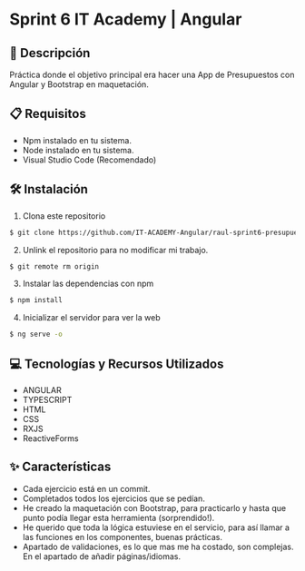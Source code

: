 # Sprint 6 IT Academy | Angular

## 📄 Descripción

Práctica donde el objetivo principal era hacer una App de Presupuestos con Angular y Bootstrap en maquetación.

## 📋 Requisitos

- Npm instalado en tu sistema.
- Node instalado en tu sistema.
- Visual Studio Code (Recomendado)

## 🛠️ Instalación

1. Clona este repositorio
```bash
$ git clone https://github.com/IT-ACADEMY-Angular/raul-sprint6-presupuestos-app.git
```

2. Unlink el repositorio para no modificar mi trabajo.

```bash
$ git remote rm origin
```

3. Instalar las dependencias con npm 

```bash
$ npm install
```

4. Inicializar el servidor para ver la web 

```bash
$ ng serve -o
```

## 💻 Tecnologías y Recursos Utilizados

- ANGULAR
- TYPESCRIPT
- HTML
- CSS
- RXJS
- ReactiveForms

## ✨ Características

- Cada ejercicio está en un commit.
- Completados todos los ejercicios que se pedían.
- He creado la maquetación con Bootstrap, para practicarlo y hasta que punto podía llegar esta herramienta (sorprendido!).
- He querido que toda la lógica estuviese en el servicio, para así llamar a las funciones en los componentes, buenas prácticas.
- Apartado de validaciones, es lo que mas me ha costado, son complejas. En el apartado de añadir páginas/idiomas.
